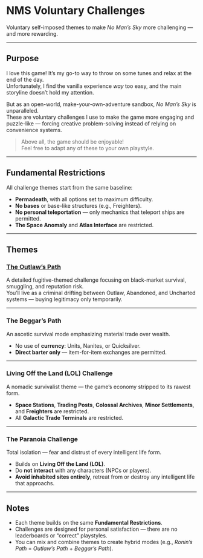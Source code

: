 # NMS Voluntary Challenges
Voluntary self-imposed themes to make *No Man’s Sky* more challenging — and more rewarding.

---

## Purpose
I love this game! It’s my go-to way to throw on some tunes and relax at the end of the day.  
Unfortunately, I find the vanilla experience *way* too easy, and the main storyline doesn’t hold my attention.  

But as an open-world, make-your-own-adventure sandbox, *No Man’s Sky* is unparalleled.  
These are voluntary challenges I use to make the game more engaging and puzzle-like — forcing creative problem-solving instead of relying on convenience systems.

> Above all, the game should be enjoyable!  
> Feel free to adapt any of these to your own playstyle.

---

## Fundamental Restrictions
All challenge themes start from the same baseline:
- **Permadeath**, with all options set to maximum difficulty.
- **No bases** or base-like structures (e.g., Freighters).
- **No personal teleportation** — only mechanics that teleport ships are permitted.
- **The Space Anomaly** and **Atlas Interface** are restricted.

---

## Themes

### [The Outlaw’s Path](Outlaws_Path.md)
A detailed fugitive-themed challenge focusing on black-market survival, smuggling, and reputation risk.  
You’ll live as a criminal drifting between Outlaw, Abandoned, and Uncharted systems — buying legitimacy only temporarily.

---

### **The Beggar’s Path**
An ascetic survival mode emphasizing material trade over wealth.

- No use of **currency**: Units, Nanites, or Quicksilver.
- **Direct barter only** — item-for-item exchanges are permitted.

---

### **Living Off the Land (LOL) Challenge**
A nomadic survivalist theme — the game’s economy stripped to its rawest form.

- **Space Stations**, **Trading Posts**, **Colossal Archives**, **Minor Settlements**, and **Freighters** are restricted.
- All **Galactic Trade Terminals** are restricted.

---

### **The Paranoia Challenge**
Total isolation — fear and distrust of every intelligent life form.

- Builds on **Living Off the Land (LOL)**.
- Do **not interact** with any characters (NPCs or players).
- **Avoid inhabited sites entirely**, retreat from or destroy any intelligent life that approachs.

---

## Notes
- Each theme builds on the same **Fundamental Restrictions**.  
- Challenges are designed for personal satisfaction — there are no leaderboards or “correct” playstyles.  
- You can mix and combine themes to create hybrid modes (e.g., *Ronin’s Path* = *Outlaw’s Path* + *Beggar’s Path*).
